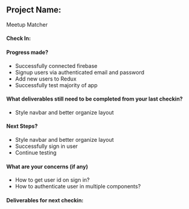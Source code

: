 ## Project Name: 
Meetup Matcher

#### Check In:

#### Progress made?
  *  Successfully connected firebase 
  *  Signup users via authenticated email and password
  *  Add new users to Redux
  *  Successfully test majority of app 
  
#### What deliverables still need to be completed from your last checkin?
  *  Style navbar and better organize layout
  
#### Next Steps?
  *  Style navbar and better organize layout
  *  Successfully sign in user
  *  Continue testing
  
#### What are your concerns (if any)
  *  How to get user id on sign in?
  *  How to authenticate user in multiple components?
  
#### Deliverables for next checkin:
